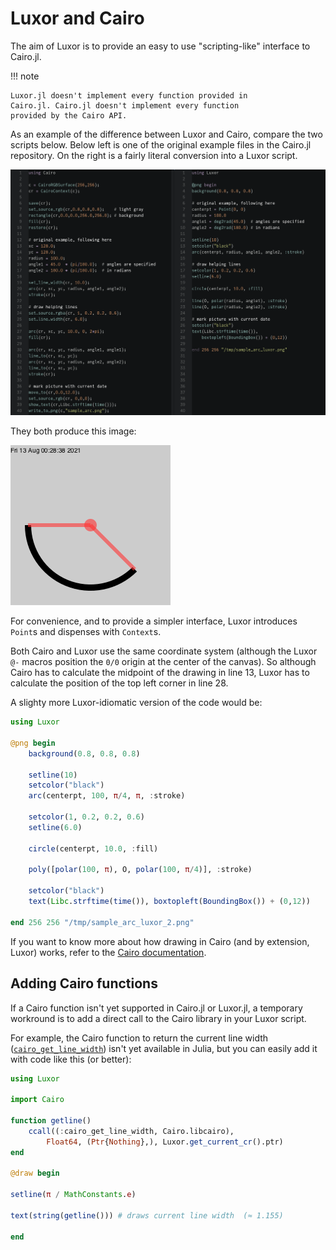 # Luxor and Cairo

The aim of Luxor is to provide an easy to use
"scripting-like" interface to Cairo.jl.

!!! note

    Luxor.jl doesn't implement every function provided in
    Cairo.jl. Cairo.jl doesn't implement every function
    provided by the Cairo API.

As an example of the difference between Luxor and Cairo,
compare the two scripts below. Below left is one of
the original example files in the Cairo.jl repository. On the
right is a fairly literal conversion into a Luxor script.

![luxor and cairo](../assets/figures/luxor-cairo.png)

They both produce this image:

![sample arc](../assets/figures/sample_arc.png)

For convenience, and to provide a simpler interface, Luxor
introduces `Point`s and dispenses with `Context`s.

Both Cairo and Luxor use the same coordinate system (although the
Luxor `@-` macros position the `0/0` origin at the center of the
canvas). So although Cairo has to calculate the midpoint of
the drawing in line 13, Luxor has to calculate the position
of the top left corner in line 28.

A slighty more Luxor-idiomatic version of the code would be:

```julia
using Luxor

@png begin
    background(0.8, 0.8, 0.8)

    setline(10)
    setcolor("black")
    arc(centerpt, 100, π/4, π, :stroke)

    setcolor(1, 0.2, 0.2, 0.6)
    setline(6.0)

    circle(centerpt, 10.0, :fill)

    poly([polar(100, π), O, polar(100, π/4)], :stroke)

    setcolor("black")
    text(Libc.strftime(time()), boxtopleft(BoundingBox()) + (0,12))

end 256 256 "/tmp/sample_arc_luxor_2.png"
```

If you want to know more about how drawing in Cairo (and
by extension, Luxor) works, refer to the [Cairo
documentation](https://cairographics.org/documentation/).

## Adding Cairo functions

If a Cairo function isn't yet supported in Cairo.jl or Luxor.jl, a temporary workround is to add a direct call to the Cairo library in your Luxor script.

For example, the Cairo function to return the current line width ([`cairo_get_line_width`](https://cairographics.org/manual/cairo-cairo-t.html#cairo-get-line-width)) isn't yet available in Julia, but you can easily add it with code like this (or better):

```julia
using Luxor

import Cairo

function getline()
    ccall((:cairo_get_line_width, Cairo.libcairo),
        Float64, (Ptr{Nothing},), Luxor.get_current_cr().ptr)
end

@draw begin

setline(π / MathConstants.e)

text(string(getline())) # draws current line width  (≈ 1.155)

end
```
